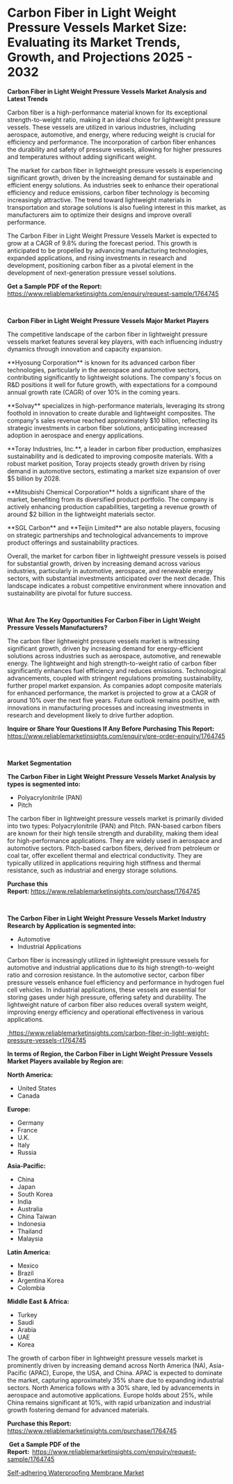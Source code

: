 <p><h1>Carbon Fiber in Light Weight Pressure Vessels Market Size: Evaluating its Market Trends, Growth, and Projections 2025 - 2032</h1></p><p><strong>Carbon Fiber in Light Weight Pressure Vessels Market Analysis and Latest Trends</strong></p>
<p><p>Carbon fiber is a high-performance material known for its exceptional strength-to-weight ratio, making it an ideal choice for lightweight pressure vessels. These vessels are utilized in various industries, including aerospace, automotive, and energy, where reducing weight is crucial for efficiency and performance. The incorporation of carbon fiber enhances the durability and safety of pressure vessels, allowing for higher pressures and temperatures without adding significant weight.</p><p>The market for carbon fiber in lightweight pressure vessels is experiencing significant growth, driven by the increasing demand for sustainable and efficient energy solutions. As industries seek to enhance their operational efficiency and reduce emissions, carbon fiber technology is becoming increasingly attractive. The trend toward lightweight materials in transportation and storage solutions is also fueling interest in this market, as manufacturers aim to optimize their designs and improve overall performance.</p><p>The Carbon Fiber in Light Weight Pressure Vessels Market is expected to grow at a CAGR of 9.8% during the forecast period. This growth is anticipated to be propelled by advancing manufacturing technologies, expanded applications, and rising investments in research and development, positioning carbon fiber as a pivotal element in the development of next-generation pressure vessel solutions.</p></p>
<p><strong>Get a Sample PDF of the Report:&nbsp;</strong> <a href="https://www.reliablemarketinsights.com/enquiry/request-sample/1764745?utm_campaign=2624&utm_medium=2&utm_source=Github&utm_content=ia&utm_term=03042025&utm_id=carbon-fiber-in-light-weight-pressure-vessels">https://www.reliablemarketinsights.com/enquiry/request-sample/1764745</a></p>
<p>&nbsp;</p>
<p><strong>Carbon Fiber in Light Weight Pressure Vessels Major Market Players</strong></p>
<p><p>The competitive landscape of the carbon fiber in lightweight pressure vessels market features several key players, with each influencing industry dynamics through innovation and capacity expansion. </p><p>**Hyosung Corporation** is known for its advanced carbon fiber technologies, particularly in the aerospace and automotive sectors, contributing significantly to lightweight solutions. The company's focus on R&D positions it well for future growth, with expectations for a compound annual growth rate (CAGR) of over 10% in the coming years.</p><p>**Solvay** specializes in high-performance materials, leveraging its strong foothold in innovation to create durable and lightweight composites. The company's sales revenue reached approximately $10 billion, reflecting its strategic investments in carbon fiber solutions, anticipating increased adoption in aerospace and energy applications.</p><p>**Toray Industries, Inc.**, a leader in carbon fiber production, emphasizes sustainability and is dedicated to improving composite materials. With a robust market position, Toray projects steady growth driven by rising demand in automotive sectors, estimating a market size expansion of over $5 billion by 2028.</p><p>**Mitsubishi Chemical Corporation** holds a significant share of the market, benefiting from its diversified product portfolio. The company is actively enhancing production capabilities, targeting a revenue growth of around $2 billion in the lightweight materials sector.</p><p>**SGL Carbon** and **Teijin Limited** are also notable players, focusing on strategic partnerships and technological advancements to improve product offerings and sustainability practices.</p><p>Overall, the market for carbon fiber in lightweight pressure vessels is poised for substantial growth, driven by increasing demand across various industries, particularly in automotive, aerospace, and renewable energy sectors, with substantial investments anticipated over the next decade. This landscape indicates a robust competitive environment where innovation and sustainability are pivotal for future success.</p></p>
<p>&nbsp;</p>
<p><strong>What Are The Key Opportunities For Carbon Fiber in Light Weight Pressure Vessels Manufacturers?</strong></p>
<p><p>The carbon fiber lightweight pressure vessels market is witnessing significant growth, driven by increasing demand for energy-efficient solutions across industries such as aerospace, automotive, and renewable energy. The lightweight and high strength-to-weight ratio of carbon fiber significantly enhances fuel efficiency and reduces emissions. Technological advancements, coupled with stringent regulations promoting sustainability, further propel market expansion. As companies adopt composite materials for enhanced performance, the market is projected to grow at a CAGR of around 10% over the next five years. Future outlook remains positive, with innovations in manufacturing processes and increasing investments in research and development likely to drive further adoption.</p></p>
<p><strong>Inquire or Share Your Questions If Any Before Purchasing This Report:</strong> <a href="https://www.reliablemarketinsights.com/enquiry/pre-order-enquiry/1764745?utm_campaign=2624&utm_medium=2&utm_source=Github&utm_content=ia&utm_term=03042025&utm_id=carbon-fiber-in-light-weight-pressure-vessels">https://www.reliablemarketinsights.com/enquiry/pre-order-enquiry/1764745</a></p>
<p>&nbsp;</p>
<p><strong>Market Segmentation</strong></p>
<p><strong>The Carbon Fiber in Light Weight Pressure Vessels Market Analysis by types is segmented into:</strong></p>
<p><ul><li>Polyacrylonitrile (PAN)</li><li>Pitch</li></ul></p>
<p><p>The carbon fiber in lightweight pressure vessels market is primarily divided into two types: Polyacrylonitrile (PAN) and Pitch. PAN-based carbon fibers are known for their high tensile strength and durability, making them ideal for high-performance applications. They are widely used in aerospace and automotive sectors. Pitch-based carbon fibers, derived from petroleum or coal tar, offer excellent thermal and electrical conductivity. They are typically utilized in applications requiring high stiffness and thermal resistance, such as industrial and energy storage solutions.</p></p>
<p><strong>Purchase this Report:&nbsp;</strong><a href="https://www.reliablemarketinsights.com/purchase/1764745?utm_campaign=2624&utm_medium=2&utm_source=Github&utm_content=ia&utm_term=03042025&utm_id=carbon-fiber-in-light-weight-pressure-vessels">https://www.reliablemarketinsights.com/purchase/1764745</a></p>
<p>&nbsp;</p>
<p><strong>The Carbon Fiber in Light Weight Pressure Vessels Market Industry Research by Application is segmented into:</strong></p>
<p><ul><li>Automotive</li><li>Industrial Applications</li></ul></p>
<p><p>Carbon fiber is increasingly utilized in lightweight pressure vessels for automotive and industrial applications due to its high strength-to-weight ratio and corrosion resistance. In the automotive sector, carbon fiber pressure vessels enhance fuel efficiency and performance in hydrogen fuel cell vehicles. In industrial applications, these vessels are essential for storing gases under high pressure, offering safety and durability. The lightweight nature of carbon fiber also reduces overall system weight, improving energy efficiency and operational effectiveness in various applications.</p></p>
<p><a href="https://www.reliablemarketinsights.com/carbon-fiber-in-light-weight-pressure-vessels-r1764745?utm_campaign=2624&utm_medium=2&utm_source=Github&utm_content=ia&utm_term=03042025&utm_id=carbon-fiber-in-light-weight-pressure-vessels">&nbsp;https://www.reliablemarketinsights.com/carbon-fiber-in-light-weight-pressure-vessels-r1764745</a></p>
<p><strong>In terms of Region, the Carbon Fiber in Light Weight Pressure Vessels Market Players available by Region are:</strong></p>
<p>
    <p> <strong> North America: </strong>
        <ul>
            <li>United States</li>
            <li>Canada</li>
        </ul>
        </p> 
    <p> <strong> Europe: </strong>
        <ul>
            <li>Germany</li>
            <li>France</li>
            <li>U.K.</li>
            <li>Italy</li>
            <li>Russia</li>
        </ul>
        </p> 
    <p> <strong> Asia-Pacific: </strong>
        <ul>
            <li>China</li>
            <li>Japan</li>
            <li>South Korea</li>
            <li>India</li>
            <li>Australia</li>
            <li>China Taiwan</li>
            <li>Indonesia</li>
            <li>Thailand</li>
            <li>Malaysia</li>
        </ul>
        </p> 
    <p> <strong> Latin America: </strong>
        <ul>
            <li>Mexico</li>
            <li>Brazil</li>
            <li>Argentina Korea</li>
            <li>Colombia</li>
        </ul>
        </p> 
    <p> <strong> Middle East & Africa: </strong>
        <ul>
            <li>Turkey</li>
            <li>Saudi</li>
            <li>Arabia</li>
            <li>UAE</li>
            <li>Korea</li>
        </ul>
    </p>
    </p>
<p><p>The growth of carbon fiber in lightweight pressure vessels market is prominently driven by increasing demand across North America (NA), Asia-Pacific (APAC), Europe, the USA, and China. APAC is expected to dominate the market, capturing approximately 35% share due to expanding industrial sectors. North America follows with a 30% share, led by advancements in aerospace and automotive applications. Europe holds about 25%, while China remains significant at 10%, with rapid urbanization and industrial growth fostering demand for advanced materials.</p></p>
<p><strong>Purchase this Report: </strong><a href="https://www.reliablemarketinsights.com/purchase/1764745?utm_campaign=2624&utm_medium=2&utm_source=Github&utm_content=ia&utm_term=03042025&utm_id=carbon-fiber-in-light-weight-pressure-vessels">https://www.reliablemarketinsights.com/purchase/1764745</a></p>
<p>&nbsp;<strong>Get a Sample PDF of the Report:&nbsp;&nbsp;</strong><a href="https://www.reliablemarketinsights.com/enquiry/request-sample/1764745?utm_campaign=2624&utm_medium=2&utm_source=Github&utm_content=ia&utm_term=03042025&utm_id=carbon-fiber-in-light-weight-pressure-vessels">https://www.reliablemarketinsights.com/enquiry/request-sample/1764745</a></p>
<p><strong></strong></p>
<p><p><a href="https://github.com/mathastilley812967/Market-Research-Report-List-1/blob/main/self-adhering-waterproofing-membrane-market.md?utm_campaign=2624&utm_medium=2&utm_source=Github&utm_content=ia&utm_term=03042025&utm_id=carbon-fiber-in-light-weight-pressure-vessels">Self-adhering Waterproofing Membrane Market</a></p></p>